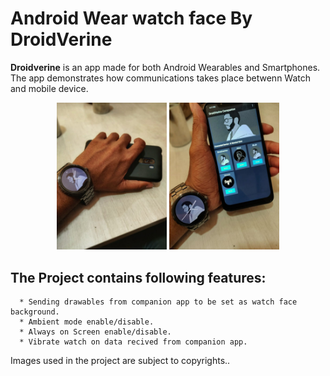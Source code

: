 Android Wear watch face By DroidVerine
===============================
**Droidverine** is an app made for both Android Wearables and Smartphones. The app demonstrates how communications takes place betwenn Watch and mobile device.


 <p align=center>
  <img src="Preview/wearable.jpeg" width=35%/>  <img src="Preview/poco.jpeg" width=35% />

</p>

## The Project contains following features:
```
  * Sending drawables from companion app to be set as watch face background.
  * Ambient mode enable/disable.
  * Always on Screen enable/disable.
  * Vibrate watch on data recived from companion app.
```



Images used in the project are subject to copyrights..
